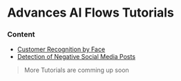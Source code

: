 # Advances AI Flows Tutorials

### Content

  - [Customer Recognition by Face](/automate-studio/tutorials/advanced/customer-recognition/customer-recognition-by-face)
  - [Detection of Negative Social Media Posts](/automate-studio/tutorials/advanced/detection-of-negative-social-media-posts/tutorial)
  <!-- - Dynamic Language Translation -->

> More Tutorials are comming up soon